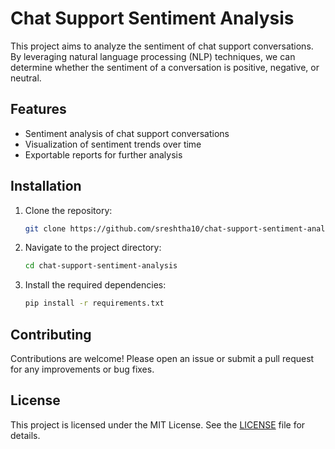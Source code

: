# Chat Support Sentiment Analysis

This project aims to analyze the sentiment of chat support conversations. By leveraging natural language processing (NLP) techniques, we can determine whether the sentiment of a conversation is positive, negative, or neutral.

## Features

- Sentiment analysis of chat support conversations
- Visualization of sentiment trends over time
- Exportable reports for further analysis

## Installation

1. Clone the repository:
    ```sh
    git clone https://github.com/sreshtha10/chat-support-sentiment-analysis.git
    ```
2. Navigate to the project directory:
    ```sh
    cd chat-support-sentiment-analysis
    ```
3. Install the required dependencies:
    ```sh
    pip install -r requirements.txt
    ```
    
## Contributing

Contributions are welcome! Please open an issue or submit a pull request for any improvements or bug fixes.

## License

This project is licensed under the MIT License. See the [LICENSE](LICENSE) file for details.
